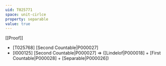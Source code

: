 ```yaml
---
uid: T025771
space: unit-cirlce
property: separable
value: true
---
```

[[Proof]]

* [T025768] [Second Countable|P000027]
* [I000125] [Second Countable|P000027] => ([Lindelof|P000018] + [First Countable|P000028] + [Separable|P000026])

